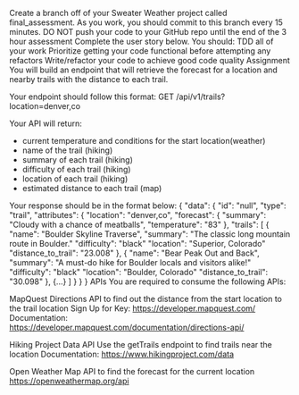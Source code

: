 Create a branch off of your Sweater Weather project called final_assessment.
As you work, you should commit to this branch every 15 minutes.
DO NOT push your code to your GitHub repo until the end of the 3 hour assessment
Complete the user story below. You should:
TDD all of your work
Prioritize getting your code functional before attempting any refactors
Write/refactor your code to achieve good code quality
Assignment
You will build an endpoint that will retrieve the forecast for a location and nearby trails with the distance to each trail.

Your endpoint should follow this format:
GET /api/v1/trails?location=denver,co

Your API will return:
- current temperature and conditions for the start location(weather)
- name of the trail (hiking)
- summary of each trail (hiking)
- difficulty of each trail (hiking)
- location of each trail (hiking)
- estimated distance to each trail (map)


Your response should be in the format below:
{
  "data": {
    "id": "null",
    "type": "trail",
    "attributes": {
      "location": "denver,co",
      "forecast": {
        "summary": "Cloudy with a chance of meatballs",
        "temperature": "83"
      },
      "trails": [
        {
          "name": "Boulder Skyline Traverse",
          "summary": "The classic long mountain route in Boulder."
          "difficulty": "black"
          "location": "Superior, Colorado"
          "distance_to_trail": "23.008"
        },
        {
          "name": "Bear Peak Out and Back",
          "summary": "A must-do hike for Boulder locals and visitors alike!"
          "difficulty": "black"
          "location": "Boulder, Colorado"
          "distance_to_trail": "30.098"
        },
        {...}
      ]
    }
  }
}
APIs
You are required to consume the following APIs:

MapQuest Directions API
to find out the distance from the start location to the trail location
Sign Up for Key: https://developer.mapquest.com/
Documentation: https://developer.mapquest.com/documentation/directions-api/

Hiking Project Data API
Use the getTrails endpoint to find trails near the location
Documentation: https://www.hikingproject.com/data

Open Weather Map API
to find the forecast for the current location
https://openweathermap.org/api